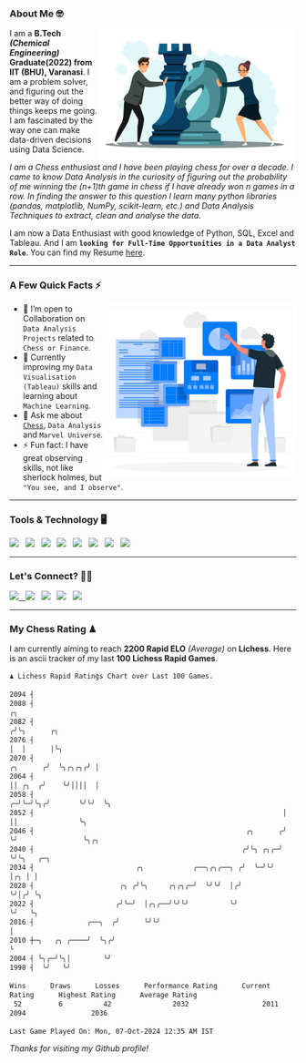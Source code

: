 ### About Me 🤓
<img align="right" alt="Coding" width="350" src="https://github.com/Laxman-Lakhan/Laxman-Lakhan/blob/master/Assets/Chess_Vector.jpg">   

I am a **B.Tech** _**(Chemical Engineering)**_ **Graduate(2022) from IIT (BHU), Varanasi**. I am a problem solver, and figuring out the better way of doing things keeps me going. I am fascinated by the way one can make data-driven decisions using Data Science. 

_I am a Chess enthusiast and I have been playing chess for over a decade. I came to know Data Analysis in the curiosity of figuring out the probability of me winning the (n+1)th game in chess if I have already won n games in a row. In finding the answer to this question I learn many python libraries (pandas, matplotlib, NumPy, scikit-learn, etc.) and Data Analysis Techniques to extract, clean and analyse the data._

I am now a Data Enthusiast with good knowledge of Python, SQL, Excel and Tableau. And I am **`looking for Full-Time Opportunities in a Data Analyst Role`**. You can find my Resume
 [here](https://drive.google.com/file/d/1UIOoogRLj5eGQFQBkuvMmTISZVdl2Ok7/view?usp=sharing).


---

### A Few Quick Facts ⚡️
<img align="right" alt="Coding" width="340" src="https://github.com/Laxman-Lakhan/Laxman-Lakhan/blob/master/Assets/Data_Vector.jpg">   

- 🤝 I’m open to Collaboration on `Data Analysis Projects` related to `Chess or Finance`.
- 📖 Currently improving my `Data Visualisation (Tableau)` skills and learning about `Machine Learning`.
- 💬 Ask me about [`Chess`](https://lichess.org/@/YourKingIsInDanger), `Data Analysis` and `Marvel Universe`.
- ⚡️ Fun fact: I have great observing skills, not like sherlock holmes, but `"You see, and I observe"`.

---
### Tools & Technology 🖥

<img src="https://img.shields.io/badge/Python-white?logo=Python&logoColor=ColorName&style=ShieldStyle" /> &nbsp;
<img src="https://img.shields.io/badge/MySQL-white?logo=MySQL&logoColor=ColorName&style=ShieldStyle" /> &nbsp;
<img src="https://img.shields.io/badge/Tableau-white?logo=Tableau&logoColor=ColorName&style=ShieldStyle" /> &nbsp;
<img src="https://img.shields.io/badge/Excel-white?logo=Microsoft+Excel&logoColor=196F3D&style=ShieldStyle" /> &nbsp;
<img src="https://img.shields.io/badge/Jupyter-white?logo=Jupyter&logoColor=ColorName&style=ShieldStyle" /> &nbsp;
<img src="https://img.shields.io/badge/pandas-white?logo=Pandas&logoColor=000080&style=ShieldStyle" /> &nbsp;
<img src="https://img.shields.io/badge/numpy-white?logo=Numpy&logoColor=85C1E9&style=ShieldStyle" /> &nbsp;
<img src="https://img.shields.io/badge/scikit learn-white?logo=Scikit+Learn&logoColor=ColorName&style=ShieldStyle" /> &nbsp;



---

### Let's Connect? 🫳🏻

<a href="mailto:laxmansingh.lakhan@gmail.com"> <img src="https://img.icons8.com/fluent/48/000000/gmail.png" width="3.5%"/> &nbsp;
[<img src="https://img.icons8.com/color/48/000000/linkedin.png" width="3.5%"/>](https://www.linkedin.com/in/laxman-lakhan/)  &nbsp;
[<img src="https://img.icons8.com/fluent/48/000000/facebook-new.png" width="3.5%"/>](https://www.facebook.com/s.laxmanlakhan/)  &nbsp;
[<img src="https://img.icons8.com/fluent/48/000000/instagram-new.png" width="3.5%"/>](https://www.instagram.com/laxman.lakhan/)  &nbsp;
[<img src="https://img.icons8.com/color/48/000000/twitter.png" width="3.5%"/>](https://twitter.com/laxman__lakhan)  &nbsp;

 ---
  
### My Chess Rating ♟
  
I am currently aiming to reach **2200 Rapid ELO** *(Average)* on **Lichess**. Here is an ascii tracker of my last **100 Lichess Rapid Games**.

  ```
  ♟︎ 𝙻𝚒𝚌𝚑𝚎𝚜𝚜 Rapid 𝚁𝚊𝚝𝚒𝚗𝚐𝚜 𝙲𝚑𝚊𝚛𝚝 𝚘𝚟𝚎𝚛 𝙻𝚊𝚜𝚝 𝟷00 𝙶𝚊𝚖𝚎𝚜.
  
2094 ┤
2088 ┤                                                                         ╭╮
2082 ┤                                                                        ╭╯╰╮      ╭╮
2076 ┤                                                                        │  │      │╰╮
2070 ┤                                                               ╭╮      ╭╯  ╰╮╭╮╭╮╭╯ │
2064 ┤                                                               ││ ╭╮  ╭╯    ╰╯││││  │
2058 ┤                                                             ╭─╯╰─╯╰╮╭╯       ╰╯╰╯  ╰╮
2052 ┤                                                             │      ││               ╰╮
2046 ┤                                                    ╭╮      ╭╯      ╰╯                ╰╮╭╮
2040 ┤                                                   ╭╯╰╮ ╭╮╭─╯                          ╰╯╰╮   ╭─╮
2034 ┤                         ╭╮            ╭──╮╭╮╭──╮ ╭╯  ╰─╯╰╯                               │╭╮ │ │
2028 ┤                     ╭╮ ╭╯╰╮     ╭╮╭╮╭─╯  ╰╯╰╯  │╭╯                                       ╰╯│╭╯ ╰╮
2022 ┤                    ╭╯╰─╯  │╭╮╭──╯╰╯╰╯          ╰╯                                          ╰╯   ╰╮
2016 ┤             ╭──╮  ╭╯      ╰╯╰╯                                                                   │
2010 ┼─╮   ╭╮ ╭────╯  ╰╮╭╯                                                                              ╰
2004 ┤ ╰╮╭─╯╰╮│        ╰╯
1998 ┤  ╰╯   ╰╯ 

Wins      Draws      Losses      Performance Rating      Current Rating      Highest Rating      Average Rating
   52         6          42               2032                  2011                2094                2036     

Last Game Played On: Mon, 07-Oct-2024 12:35 AM IST
  ```
  
  
*Thanks for visiting my Github profile!*
